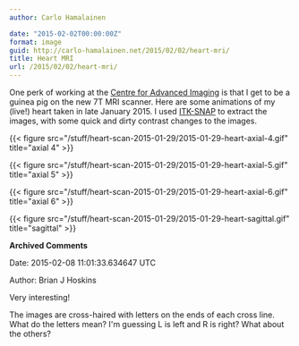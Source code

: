 ```yaml
---
author: Carlo Hamalainen

date: "2015-02-02T00:00:00Z"
format: image
guid: http://carlo-hamalainen.net/2015/02/02/heart-mri/
title: Heart MRI
url: /2015/02/02/heart-mri/
---
```

One perk of working at the [Centre for Advanced Imaging](http://cai.uq.edu.au/) is that I get to be a guinea pig on the new 7T MRI scanner. Here are some animations of my (live!) heart taken in late January 2015. I used [ITK-SNAP](http://www.itksnap.org/pmwiki/pmwiki.php) to extract the images, with some quick and dirty contrast changes to the images. 

{{< figure src="/stuff/heart-scan-2015-01-29/2015-01-29-heart-axial-4.gif" title="axial 4" >}}

{{< figure src="/stuff/heart-scan-2015-01-29/2015-01-29-heart-axial-5.gif" title="axial 5" >}}

{{< figure src="/stuff/heart-scan-2015-01-29/2015-01-29-heart-axial-6.gif" title="axial 6" >}}

{{< figure src="/stuff/heart-scan-2015-01-29/2015-01-29-heart-sagittal.gif" title="sagittal" >}}

**Archived Comments**

Date: 2015-02-08 11:01:33.634647 UTC

Author: Brian J Hoskins

Very interesting!

The images are cross-haired with letters on the ends of each cross line. What do the letters mean? I'm guessing L is left and R is right? What about the others?
